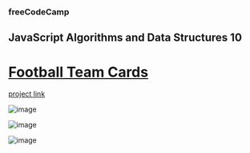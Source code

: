 ### freeCodeCamp

## JavaScript Algorithms and Data Structures 10

# [Football Team Cards](https://github.com/UniBreakfast/free-code-camp-javascript-algorithms-10-football-team-cards)

[project link](https://www.freecodecamp.org/learn/javascript-algorithms-and-data-structures-v8/learn-modern-javascript-methods-by-building-football-team-cards/step-1)

![image](https://github.com/user-attachments/assets/450726f4-5d72-4a72-9001-a5fe6fa102de)

![image](https://github.com/user-attachments/assets/3f63e866-e8cb-4d53-9899-97b660c151a1)

![image](https://github.com/user-attachments/assets/917374dd-3d6b-4b32-8fde-fb205260585f)
